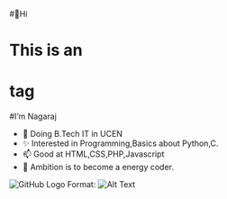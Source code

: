 #👋Hi  
# This is an <h1> tag
#I’m Nagaraj
- 🌱 Doing B.Tech IT in UCEN
- ✨ Interested in Programming,Basics about Python,C.
- 📫 Good at HTML,CSS,PHP,Javascript
- 💞️ Ambition is to become a energy coder.

![GitHub Logo](/images/logo.png)
Format: ![Alt Text](url)

<!---
njNagaraj/njNagaraj is a ✨ special ✨ repository because its `README.md` (this file) appears on your GitHub profile.
You can click the Preview link to take a look at your changes.
--->
